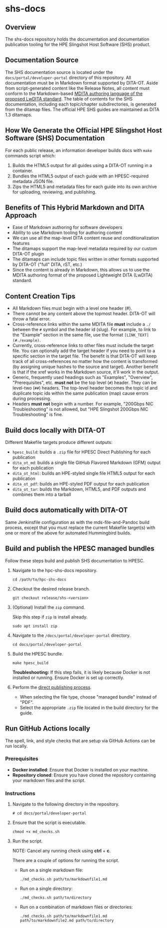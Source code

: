 # shs-docs

## Overview

The shs-docs repository holds the documentation and documentation publication tooling for the HPE Slingshot Host Software (SHS) product.

## Documentation Source

The SHS documentation source is located under the `docs/portal/developer-portal` directory of this repository. All documentation must be in Markdown format supported by DITA-OT. Aside from script-generated content like the Release Notes, all content must conform to the Markdown-based [MDITA authoring language of the proposed LwDITA standard](https://dita-lang.org/lwdita/authoring-formats/mdita/mdita-introduction). The table of contents for the SHS documentation, including each topic/chapter subdirectories, is generated from the ditamap files. The official HPE SHS guides are maintained as DITA 1.3 ditamaps.

## How We Generate the Official HPE Slingshot Host Software (SHS) Documentation

For each public release, an information developer builds docs with `make` commands script which:

1. Builds the HTML5 output for all guides using a DITA-OT running in a container.
2. Bundles the HTML5 output of each guide with an HPESC-required metadata JSON file.
3. Zips the HTML5 and metadata files for each guide into its own archive for uploading, reviewing, and publishing.

## Benefits of This Hybrid Markdown and DITA Approach

- Ease of Markdown authoring for software developers
- Ability to use Markdown tooling for authoring content
- We can use all the map-level DITA content reuse and conditionalization features
- The ditamaps support the map-level metadata required by our custom DITA-OT plugin
- The ditamaps can include topic files written in other formats supported by DITA-OT ("full" DITA, rST, etc.)
- Since the content is already in Markdown, this allows us to use the MDITA authoring format of the proposed Lightweight DITA (LwDITA) standard.

## Content Creation Tips

- All Markdown files must begin with a level one header (#).
- There cannot be any content above the topmost header. DITA-OT will throw a fatal error.
- Cross-reference links within the same MDITA file **must** include a `./` between the `#` symbol and the header id (slug). For example, to link to the "Example" section in the same file, use the format `[LINK_TEXT](#./example)`.
- Currently, cross-reference links to other files must include the target file. You can optionally add the target header if you need to point to a specific section in the target file. The benefit is that DITA-OT will keep track of all cross-references no matter how the content is transformed (by assigning unique hashes to the source and target). Another benefit is that if the xref works in the Markdown source, it'll work in the output.
- Generic, frequently used headings such as "Examples", "Overview", "Prerequisites", etc. **must not** be the top level (`#`) header. They can be level-two (`##`) headers. The top-level header becomes the topic id and duplicate topic ids within the same publication (map) cause errors during processing.
- Headers **must not** begin with a number. For example, "200Gbps NIC Troubleshooting" is not allowed, but "HPE Slingshot 200Gbps NIC Troubleshooting" is fine.

## Build docs locally with DITA-OT

Different Makefile targets produce different outputs:

- `hpesc_build`: builds a `.zip` file for HPESC Direct Publishing for each publication
- `dita_ot_md`: builds a single file GitHub Flavored Markdown (GFM) output for each publication
- `dita_ot_html`: builds an HPE-styled single file HTML5 output for each publication
- `dita_ot_pdf`: builds an HPE-styled PDF output for each publication
- `dita_ot_tar`: builds the Markdown, HTML5, and PDF outputs and combines them into a tarball

## Build docs automatically with DITA-OT

Same Jenkinsfile configuration as with the mds-file-and-Pandoc build process, except that you must replace the current Makefile target(s) with one or more of the above for automated Hummingbird builds.

## Build and publish the HPESC managed bundles

Follow these steps build and publish SHS documentation to HPESC.

1. Navigate to the hpc-shs-docs repository.

   ```screen
   cd /path/to/hpc-shs-docs
   ```

2. Checkout the desired release branch.

   ```screen
   git checkout release/shs-<version>
   ```

3. (Optional) Install the `zip` command.

   Skip this step if `zip` is install already.

   ```screen
   sudo apt install zip
   ```

4. Navigate to the `/docs/portal/developer-portal` directory.

   ```screen
   cd docs/portal/developer-portal
   ```

5. Build the HPESC bundle.

   ```screen
   make hpesc_build
   ```

   **Troubleshooting:** If this step fails, it is likely because Docker is not installed or running. Ensure Docker is set up correctly.

6. Perform the [direct publishing process](https://rndwiki-pro.its.hpecorp.net/display/HPCTechPubs/Direct+publish+PDFs+to+the+HPESC).

   - When selecting the file type, choose "managed bundle" instead of "PDF".
   - Select the appropriate `.zip` file located in the build directory for the guide.

## Run GitHub Actions locally

The spell, link, and style checks that are setup via GitHub Actions can be run locally.

### Prerequisites

- **Docker installed**: Ensure that Docker is installed on your machine.
- **Repository cloned**: Ensure you have cloned the repository containing your markdown files and the script. 

### Instructions

1. Navigate to the following directory in the repository.

   ```screen
   # cd docs/portal/developer-portal
   ```

2. Ensure that the script is executable.

   ```screen
   chmod +x md_checks.sh
   ```

3. Run the script.

   NOTE: Cancel any running check using **ctrl** + **c**.

   There are a couple of options for running the script.

   - Run on a single markdown file:

     ```screen
     ./md_checks.sh path/to/markdownfile1.md
     ```

   - Run on a single directory:

     ```screen
     ./md_checks.sh path/to/directory
     ```

   - Run on a combination of markdown files or directories:

     ```screen
     ./md_checks.sh path/to/markdownfile1.md path/to/markdownfile2.md path/to/directory
     ```
